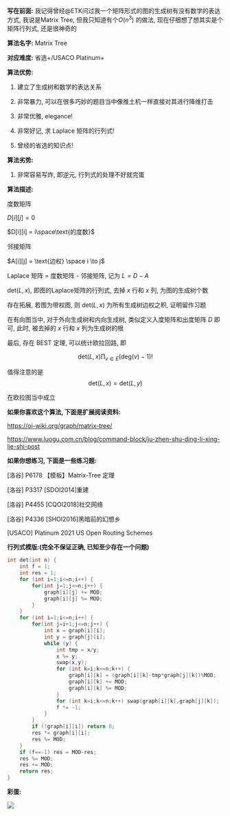 **写在前面:** 我记得曾经@ETK问过我一个矩阵形式的图的生成树有没有数学的表达方式, 我说是Matrix Tree, 但我只知道有个$O(n^3)$ 的做法, 现在仔细想了想其实是个矩阵行列式, 还是很神奇的

**算法名字:** Matrix Tree

**对应难度:** 省选+/USACO Platinum+

**算法优势:** 

1. 建立了生成树和数学的表达关系

2. 非常暴力, 可以在很多巧妙的题目当中像推土机一样直接对其进行降维打击

3. 非常优雅, elegance!

4. 非常好记, 求 $\text{Laplace}$ 矩阵的行列式!

5. 曾经的省选的知识点!

**算法劣势:**

1. 非常容易写炸, 即逆元, 行列式的处理不好就完蛋



**算法描述:** 


度数矩阵

$D[i][j] = 0$

$D[i][i] = i\space\text{的度数}$

邻接矩阵

$A[i][j] = \text{边权} \space i \to j$

Laplace 矩阵 = 度数矩阵 - 邻接矩阵, 记为 $L = D-A$

$\text{det}(L,x)$, 即图的Laplace矩阵的行列式, 去掉 $x$ 行和 $x$ 列, 为图的生成树个数

存在拓展, 若图为带权图, 则 $\text{det}(L,x)$ 为所有生成树边权之积, 证明留作习题

在有向图当中, 对于外向生成树和内向生成树, 类似定义入度矩阵和出度矩阵 $D$ 即可, 此时, 被去掉的 $x$ 行和 $x$ 列为生成树的根

最后, 存在 $\text{BEST}$ 定理, 可以统计欧拉回路, 即

$$\text{det}(L,x)\prod_{v \in E}(\text{deg}(v)-1)!$$

值得注意的是 $$\text{det}(L,x)=\text{det}(L,y)$$

在欧拉图当中成立

**如果你喜欢这个算法, 下面是扩展阅读资料:**

https://oi-wiki.org/graph/matrix-tree/

https://www.luogu.com.cn/blog/command-block/ju-zhen-shu-ding-li-xing-lie-shi-post

**如果你想练习, 下面是一些练习题:**

[洛谷] P6178 【模板】Matrix-Tree 定理

[洛谷] P3317 [SDOI2014]重建

[洛谷] P4455 [CQOI2018]社交网络

[洛谷] P4336 [SHOI2016]黑暗前的幻想乡

[USACO] Platinum 2021 US Open Routing Schemes

**行列式模版:(完全不保证正确, 已知至少存在一个问题)** 

```cpp
int det(int n) {
	int f = 1;
	int res = 1;
	for (int i=1;i<=n;i++) {
		for(int j=1;j<=n;j++) {
			graph[i][j] += MOD;
			graph[i][j] %= MOD;
		}
	}
	for (int i=1;i<=n;i++) {
		for(int j=i+1;j<=n;j++) {
			int x = graph[i][i];
			int y = graph[j][i];
			while (y) {
				int tmp = x/y;
				x %= y;
				swap(x,y);
				for (int k=i;k<=n;k++) {
					graph[i][k] = (graph[i][k]-tmp*graph[j][k])%MOD;
					graph[i][k] += MOD;
					graph[i][k] %= MOD;
				}
				for (int k=i;k<=n;k++) swap(graph[i][k],graph[j][k]);
				f *= -1;
			}
		}
		if (!graph[i][i]) return 0;
		res *= graph[i][i];
		res %= MOD;
	} 
	if (f==-1) res = MOD-res;
	res %= MOD;
	res += MOD;
	return res;
}
```

**彩蛋:** 

![](https://files.mdnice.com/user/13035/4d26e066-bf29-4b55-a4ad-d54625971379.png)

